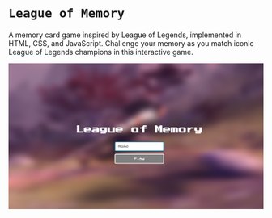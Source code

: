 # **`League of Memory`**

A memory card game inspired by League of Legends, implemented in HTML, CSS, and JavaScript. Challenge your memory as you match iconic League of Legends champions in this interactive game.

[![page](img/bg.png)](https://n4ndp.github.io/LoM-Game/)
